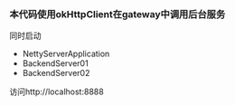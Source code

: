 ### 本代码使用okHttpClient在gateway中调用后台服务
同时启动
* NettyServerApplication
* BackendServer01
* BackendServer02

访问http://localhost:8888

